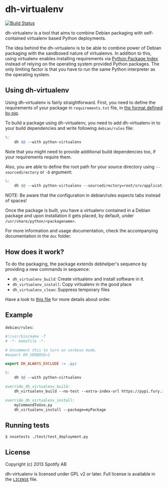 # dh-virtualenv

[![Build Status](https://travis-ci.org/spotify/dh-virtualenv.png)](https://travis-ci.org/spotify/dh-virtualenv)

dh-virtualenv is a tool that aims to combine Debian packaging with
self-contained virtualenv based Python deployments.

The idea behind the dh-virtualenv is to be able to combine power of
Debian packaging with the sandboxed nature of virtualenvs. In addition
to this, using virtualenv enables installing requirements via
[Python Package Index](http://pypi.python.org) instead of relying on
the operating system provided Python packages. The only limiting
factor is that you have to run the same Python interpreter as the
operating system.

## Using dh-virtualenv

Using dh-virtualenv is fairly straightforward. First, you need to
define the requirements of your package in `requirements.txt` file, in
[the format defined by pip](http://www.pip-installer.org/en/latest/cookbook.html#requirements-files).

To build a package using dh-virtualenv, you need to add dh-virtualenv
in to your build dependencies and write following `debian/rules` file:

```Makefile
%:
	dh $@ --with python-virtualenv
```

Note that you might need to provide
additional build dependencies too, if your requirements require them.

Also, you are able to define the root path for your source directory using
`--sourcedirectory` or `-D` argument:

```Makefile
%:
	dh $@ --with python-virtualenv --sourcedirectory=root/srv/application
```

NOTE: Be aware that the configuration in debian/rules expects tabs instead of spaces!

Once the package is built, you have a virtualenv contained in a Debian
package and upon installation it gets placed, by default, under
`/usr/share/python/<packagename>`.

For more information and usage documentation, check the accompanying
documentation in the `doc` folder.

## How does it work?

To do the packaging, the package extends debhelper's sequence by
providing a new commands in sequence:
* `dh_virtualenv_build`: Create virtualenv and install software in it.  
* `dh_virtualenv_install`: Copy virtualenv in the good place
* `dh_virtualenv_clean`: Suppress temporary files

Have a look to [this file](debhelper/python_virtualenv.pm) for more details about order.

## Example

`debian/rules`:

```Makefile
#!/usr/bin/make -f
# -*- makefile -*-

# Uncomment this to turn on verbose mode.
#export DH_VERBOSE=1

export DH_ALWAYS_EXCLUDE := .pyc

%:
	dh $@ --with python-virtualenv

override_dh_virtualenv_build:
	dh_virtualenv_build --no-test --extra-index-url https://pypi.fury.io/myrepo/

override_dh_virtualenv_install:
	myCommandToUse.py
	dh_virtualenv_install --package=myPackage
```

## Running tests

    $ nosetests ./test/test_deployment.py

## License

Copyright (c) 2013 Spotify AB

dh-virtualenv is licensed under GPL v2 or later. Full license is
available in the [`LICENSE`](LICENSE) file.
